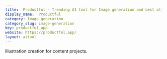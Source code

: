 ```yaml
---
title:  Productful - Trending AI tool for Image generation and best alternatives
display_name:  Productful
category: Image generation
category_slug: image-generation
key: productful_app
website: https://productful.app/
layout: aitool
---
```


Illustration creation for content projects.
